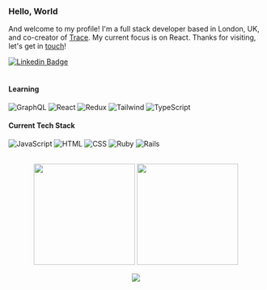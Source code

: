 ### Hello, World

And welcome to my profile! I'm a full stack developer based in London, UK, and co-creator of [Trace](http://www.playtracewith.me/). My current focus is on React. Thanks for visiting, let's get in [touch](https://www.linkedin.com/in/adrianhards/)!

[![Linkedin Badge](https://img.shields.io/badge/-adrianHards-3A76F0?style=flat&logo=Linkedin&logoColor=white&link=https://www.linkedin.com/in/jlim/)](https://www.linkedin.com/in/adrianhards/)
<br>
<br>

#### Learning
![GraphQL](https://img.shields.io/badge/-GraphQL-grey?style=for-the-badge&logo=graphql&logoColor=white&labelColor=3A76F0)
![React](https://img.shields.io/badge/-React-grey?style=for-the-badge&logo=react&logoColor=white&labelColor=3A76F0)
![Redux](https://img.shields.io/badge/-Redux-grey?style=for-the-badge&logo=redux&logoColor=white&labelColor=3A76F0)
![Tailwind](https://img.shields.io/badge/-Tailwind-grey?style=for-the-badge&logo=tailwindcss&logoColor=white&labelColor=3A76F0)
![TypeScript](https://img.shields.io/badge/-TypeScript-grey?style=for-the-badge&logo=typescript&logoColor=white&labelColor=3A76F0)


#### Current Tech Stack
![JavaScript](https://img.shields.io/badge/-JavaScript-grey?style=for-the-badge&logo=javascript&logoColor=white&labelColor=3A76F0)
![HTML](https://img.shields.io/badge/-HTML-grey?style=for-the-badge&logo=html5&logoColor=white&labelColor=3A76F0)
![CSS](https://img.shields.io/badge/-CSS-grey?style=for-the-badge&logo=css3&logoColor=white&labelColor=3A76F0)
![Ruby](https://img.shields.io/badge/-Ruby-grey?style=for-the-badge&logo=ruby&logoColor=white&labelColor=3A76F0)
![Rails](https://img.shields.io/badge/-Rails-grey?style=for-the-badge&logo=ruby-on-rails&logoColor=white&labelColor=3A76F0)
<!-- ![Heroku](https://img.shields.io/badge/-Heroku-grey?style=for-the-badge&logo=heroku&logoColor=white&labelColor=3A76F0) -->
<!-- ![R](https://img.shields.io/badge/-R-grey?style=for-the-badge&logo=r&logoColor=white&labelColor=3A76F0) -->
<!-- ![git](https://img.shields.io/badge/-git-grey?style=for-the-badge&logo=git&logoColor=white&labelColor=3A76F0) -->
<br>

<!-- link to icons: https://github.com/Ileriayo/markdown-badges -->

<div align="center">
<img src="https://github-readme-stats.vercel.app/api/top-langs/?username=adrianhards&theme=radical&title_color=3A76F0&text_color=fff" height="200">
  <img src="https://github-readme-stats.vercel.app/api?username=adrianhards&show_icons=true&theme=radical&title_color=3A76F0&text_color=fff&icon_color=3A76F0" height="200">
</div>

<p align="center">
  <img src="https://visitor-badge.laobi.icu/badge?page_id=adrianhards" id="counter">
</p>


